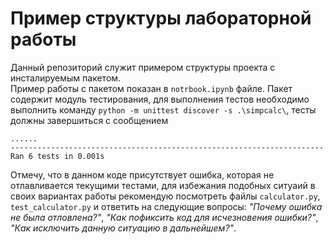 # Пример структуры лабораторной работы
Данный репозиторий служит примером структуры проекта с инсталируемым пакетом.  
Пример работы с пакетом показан в `notrbook.ipynb` файле.
Пакет содержит модуль тестирования, для выполнения тестов необходимо выполнить команду `python -m unittest discover -s .\simpcalc\`, тесты должны завершиться с сообщением 
```
......
----------------------------------------------------------------------
Ran 6 tests in 0.001s
```
Отмечу, что в данном коде присутствует ошибка, которая не отлавливается текущими тестами, для избежания подобных ситуаий в своих вариантах работы рекомендую посмотреть файлы `calculator.py`, `test_calculator.py` и ответить на следующие вопросы: *"Почему ошибка не была отловлена?"*, *"Как пофиксить код для исчезновения ошибки?"*, *"Как исключить данную ситуацию в дальнейшем?"*.